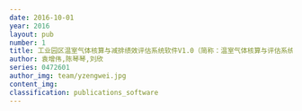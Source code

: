 ```yaml
---
date: 2016-10-01
year: 2016
layout: pub
number: 1
title: 工业园区温室气体核算与减排绩效评估系统软件V1.0（简称：温室气体核算与评估系统）
author: 袁增伟,陈琴琴,刘欣
series: 0472601
author_img: team/yzengwei.jpg
content_img:
classification: publications_software
---
```

